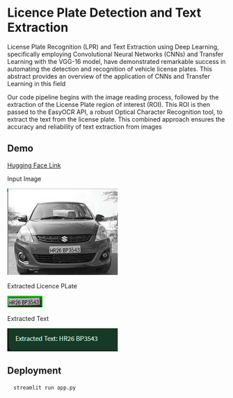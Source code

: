 # Licence Plate Detection and Text Extraction

License Plate Recognition (LPR) and Text Extraction using Deep Learning, specifically 
employing Convolutional Neural Networks (CNNs) and Transfer Learning with the VGG-16 
model, have demonstrated remarkable success in automating the detection and recognition of 
vehicle license plates. This abstract provides an overview of the application of CNNs and 
Transfer Learning in this field

Our code pipeline begins with the image reading process, followed by the extraction of the 
License Plate region of interest (ROI). This ROI is then passed to the EasyOCR API, a robust 
Optical Character Recognition tool, to extract the text from the license plate. This combined 
approach ensures the accuracy and reliability of text extraction from images
## Demo

[Hugging Face Link](https://huggingface.co/spaces/gagandwaz/SnapText)


Input Image


![alt text](https://github.com/gaganchapa/Licence_Plate_Detection_and_Text_Extraction/blob/main/car2.jpg)

Extracted Licence PLate


![alt text](https://github.com/gaganchapa/Licence_Plate_Detection_and_Text_Extraction/blob/main/plate_0.jpg)

Extracted Text



![alt text](https://github.com/gaganchapa/Licence_Plate_Detection_and_Text_Extraction/blob/main/result.jpg)


## Deployment



```bash
  streamlit run app.py
```



